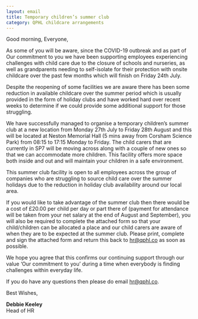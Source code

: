```yaml
---
layout: email
title: Temporary children’s summer club
category: QPHL childcare arrangements
---
```


Good morning, Everyone,

As some of you will be aware, since the COVID-19 outbreak and as part of Our commitment to you we have been supporting employees experiencing challenges with child care due to the closure of schools and nurseries, as well as grandparents needing to self-isolate for their protection with onsite childcare over the past few months which will finish on Friday 24th July.

Despite the reopening of some facilities we are aware there has been some reduction in available childcare over the summer period which is usually provided in the form of holiday clubs and have worked hard over recent weeks to determine if we could provide some additional support for those struggling.

We have successfully managed to organise a temporary children’s summer club at a new location from Monday 27th July to Friday 28th August and this will be located at Neston Memorial Hall (5 mins away from Corsham Science Park) from 08:15 to 17:15 Monday to Friday. The child carers that are currently in SP7 will be moving across along with a couple of new ones so that we can accommodate more children. This facility offers more space both inside and out and will maintain your children in a safe environment.

This summer club facility is open to all employees across the group of companies who are struggling to source child care over the summer holidays due to the reduction in holiday club availability around our local area.

If you would like to take advantage of the summer club then there would be a cost of £20.00 per child per day or part there of (payment for attendance will be taken from your net salary at the end of August and September), you will also be required to complete the attached form so that your child/children can be allocated a place and our child carers are aware of when they are to be expected at the summer club. Please print, complete and sign the attached form and return this back to [hr@qphl.co](mailto:hr@qphl.co) as soon as possible.

We hope you agree that this confirms our continuing support through our value ‘Our commitment to you’ during a time when everybody is finding challenges within everyday life.

If you do have any questions then please do email [hr@qphl.co](mailto:hr@qphl.co).

Best Wishes,

**Debbie Keeley**<br>
Head of HR